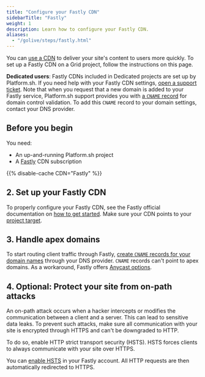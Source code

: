 ```yaml
---
title: "Configure your Fastly CDN"
sidebarTitle: "Fastly"
weight: 1
description: Learn how to configure your Fastly CDN.
aliases:
  - "/golive/steps/fastly.html"
---
```


You can [use a CDN](./_index.md) to deliver your site's content to users more quickly.
To set up a Fastly CDN on a Grid project,
follow the instructions on this page.

**Dedicated users**: Fastly CDNs included in Dedicated projects are set up by Platform.sh. If you need help with your Fastly CDN settings,
[open a support ticket](https://console.platform.sh/-/users/~/tickets/open).
Note that when you request that a new domain is added to your Fastly service,
Platform.sh support provides you with [a `CNAME` record](../../domains/steps/dns.md) for domain control validation.
To add this `CNAME` record to your domain settings,
contact your DNS provider.

## Before you begin

You need:

- An up-and-running Platform.sh project
- A [Fastly](https://www.fastly.com/) CDN subscription

{{% disable-cache CDN="Fastly" %}}

## 2. Set up your Fastly CDN

To properly configure your Fastly CDN, 
see the Fastly official documentation on [how to get started](https://docs.fastly.com/en/guides/getting-started#_basics).
Make sure your CDN points to your [project target](../../domains/steps/_index.md#2-get-the-target-for-your-project).

## 3. Handle apex domains

To start routing client traffic through Fastly,
[create `CNAME` records for your domain names](../../domains/steps/dns.md#why-cname-records) 
through your DNS provider.
`CNAME` records can't point to apex domains.
As a workaround, Fastly offers [Anycast options](https://docs.fastly.com/en/guides/using-fastly-with-apex-domains).

## 4. Optional: Protect your site from on-path attacks

An on-path attack occurs when a hacker intercepts 
or modifies the communication between a client and a server.
This can lead to sensitive data leaks.
To prevent such attacks, make sure all communication with your site is encrypted through HTTPS
and can't be downgraded to HTTP.

To do so, enable HTTP strict transport security (HSTS).
HSTS forces clients to always communicate with your site over HTTPS.

You can [enable HSTS](https://docs.fastly.com/en/guides/enabling-hsts-through-fastly#forcing-tls-and-enabling-hsts) 
in your Fastly account.
All HTTP requests are then automatically redirected to HTTPS.
